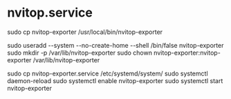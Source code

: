 # nvitop.service

sudo cp nvitop-exporter /usr/local/bin/nvitop-exporter

sudo useradd --system --no-create-home --shell /bin/false nvitop-exporter
sudo mkdir -p /var/lib/nvitop-exporter
sudo chown nvitop-exporter:nvitop-exporter /var/lib/nvitop-exporter

sudo cp nvitop-exporter.service /etc/systemd/system/
sudo systemctl daemon-reload
sudo systemctl enable nvitop-exporter
sudo systemctl start nvitop-exporter
